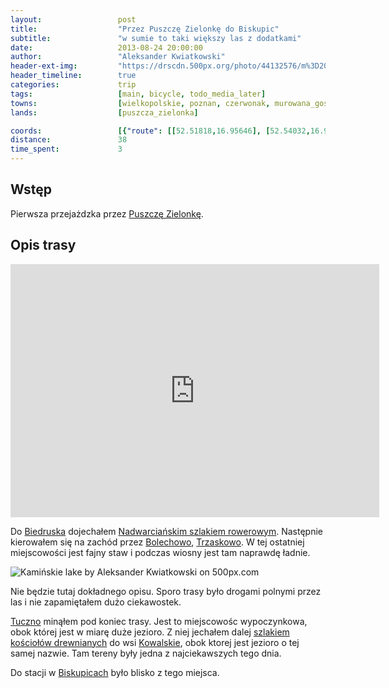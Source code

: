 ```yaml
---
layout:                 post
title:                  "Przez Puszczę Zielonkę do Biskupic"
subtitle:               "w sumie to taki większy las z dodatkami"
date:                   2013-08-24 20:00:00
author:                 "Aleksander Kwiatkowski"
header-ext-img:         "https://drscdn.500px.org/photo/44132576/m%3D2048/6e9a578dfcb2652ea46afe64b8a9cb5d"
header_timeline:        true
categories:             trip
tags:                   [main, bicycle, todo_media_later]
towns:                  [wielkopolskie, poznan, czerwonak, murowana_goslina, pobiedziska]
lands:                  [puszcza_zielonka]

coords:                 [{"route": [[52.51818,16.95646], [52.54032,16.95448], [52.54178,16.97835], [52.54450,16.99174], [52.53113,17.02212], [52.53526,17.05070], [52.52810,17.07182], [52.51572,17.13662], [52.49775,17.16065], [52.48490,17.15447], [52.47679,17.18606], [52.46712,17.17043]], "type": "bicycle"}, {"route": [[52.46707,17.17028], [52.41381,16.95673], [52.41381,16.91639], [52.40271,16.91210]], "type": "train"}]
distance:               38
time_spent:             3
---
```


[wiki-szlak-kosc]:       https://pl.wikipedia.org/wiki/Szlak_ko%C5%9Bcio%C5%82%C3%B3w_drewnianych_wok%C3%B3%C5%82_Puszczy_Zielonka
[wiki-biedrusko]:        https://pl.wikipedia.org/wiki/Biedrusko
[wiki-nadwarcianski]:    https://pl.wikipedia.org/wiki/Nadwarcia%C5%84ski_Szlak_Rowerowy
[wiki-bolechowo]:        https://pl.wikipedia.org/wiki/Bolechowo_(wojew%C3%B3dztwo_wielkopolskie)
[wiki-trzaskowo]:        https://pl.wikipedia.org/wiki/Trzaskowo
[wiki-tuczno]:           https://pl.wikipedia.org/wiki/Tuczno_(wojew%C3%B3dztwo_wielkopolskie)
[wiki-kowalskie]:        https://pl.wikipedia.org/wiki/Kowalskie_(wojew%C3%B3dztwo_wielkopolskie)
[wiki-biskupice]:        https://pl.wikipedia.org/wiki/Biskupice_(powiat_pozna%C5%84ski)
[wiki-puszcza-zielonka]: https://pl.wikipedia.org/wiki/Park_Krajobrazowy_Puszcza_Zielonka

Wstęp
-----

Pierwsza przejażdzka przez [Puszczę Zielonkę][wiki-puszcza-zielonka].


Opis trasy
----------

<iframe height='405' width='590' frameborder='0' allowtransparency='true' scrolling='no' src='https://www.strava.com/activities/137188530/embed/0bf41ac8fb78d5ac54ad4bd8ecc927a6c1446868'></iframe>

Do [Biedruska][wiki-biedrusko] dojechałem [Nadwarciańskim szlakiem rowerowym][wiki-nadwarcianski].
Następnie kierowałem się na zachód
przez [Bolechowo][wiki-bolechowo], [Trzaskowo][wiki-trzaskowo]. W tej ostatniej miejscowości
jest fajny staw i podczas wiosny jest tam naprawdę ładnie.

<div class='pixels-photo'>
  <p>
    <img src='https://drscdn.500px.org/photo/44132420/m%3D900/6120522fe75cdc1ebd5baee153bfacf6' alt='Kamińskie lake by Aleksander Kwiatkowski on 500px.com'>
  </p>
  <a href='https://500px.com/photo/44132420/kami%C5%84skie-lake-by-aleksander-kwiatkowski' alt='Kamińskie lake by Aleksander Kwiatkowski on 500px.com'></a>
</div>
<script type='text/javascript' src='https://500px.com/embed.js'></script>

Nie będzie tutaj dokładnego opisu. Sporo trasy było drogami polnymi przez las i
nie zapamiętałem dużo ciekawostek.



[Tuczno][wiki-tuczno] minąłem pod koniec trasy. Jest to miejscowośc wypoczynkowa, obok
której jest w miarę duże jezioro. Z niej jechałem dalej
[szlakiem kościołów drewnianych][wiki-szlak-kosc] do wsi [Kowalskie][wiki-kowalskie],
obok ktorej jest jezioro o tej samej nazwie. Tam tereny były
jedna z najciekawszych tego dnia.

Do stacji w [Biskupicach][wiki-biskupice] było blisko z tego miejsca.
